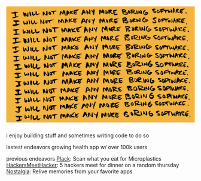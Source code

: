 # ![Header Image](https://github.com/AbelNoble/AbelNoble/blob/aaf8ac143df0f2f21296a74bd77bbdd4761b7dbd/boring_software.jpg)

i enjoy building stuff and sometimes writing code to do so

lastest endeavors
growing health app w/ over 100k users

previous endeavors
[Plack](https://plack.io): Scan what you eat for Microplastics
[HackersMeetHacker](https://hackersmeethackers.com): 5 hackers meet for dinner on a random thursday
[Nostalgia](https://nostalgia-app.com): Relive memories from your favorite apps
